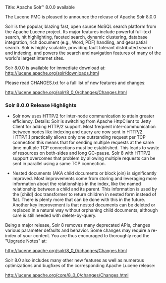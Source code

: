 Title: Apache Solr™ 8.0.0 available

The Lucene PMC is pleased to announce the release of Apache Solr 8.0.0

Solr is the popular, blazing fast, open source NoSQL search platform from the
Apache Lucene project. Its major features include powerful full-text search,
hit highlighting, faceted search, dynamic clustering, database integration, rich document
(e.g., Word, PDF) handling, and geospatial search. Solr is highly scalable, providing fault
tolerant distributed search and indexing, and powers the search and navigation features of
many of the world's largest internet sites.

Solr 8.0.0 is available for immediate download at:
  <http://lucene.apache.org/solr/downloads.html>

Please read CHANGES.txt for a full list of new features and changes:

  <http://lucene.apache.org/solr/8_0_0/changes/Changes.html>

### Solr 8.0.0 Release Highlights

* Solr now uses HTTP/2 for inter-node communication to attain greater efficiency.
Details:  Solr is switching from Apache HttpClient to Jetty Client for adding HTTP/2 support.
Most frequent inter-communication between nodes like indexing and query are now sent in HTTP/2.
HTTP/1.1 practically allows only one outstanding request per TCP connection this means that for sending multiple requests at the same time multiple TCP connections must be established.
This leads to waste of resources on both-sides and long GC-pause.
Solr 8 with HTTP/2 support overcomes that problem by allowing multiple requests can be sent in parallel using a same TCP connection.

* Nested documents (AKA child documents or block join) is significantly improved.
Most improvements come from storing and leveraging more information about the relationships in the index, like the named relationship between a child and its parent.
This information is used by the [child] doc transformer to return children in nested form instead of flat.
There is plenty more that can be done with this in the future.
Another key improvement is that nested documents can be deleted or replaced in a natural way without orphaning child documents; although care is still needed with delete-by-query.

Being a major release, Solr 8 removes many deprecated APIs, changes various parameter defaults and behavior. Some changes may require a re-index of your content.
You are thus encouraged to thoroughly read the "Upgrade Notes" at:

  <http://lucene.apache.org/solr/8_0_0/changes/Changes.html>

Solr 8.0 also includes many other new features as well as numerous optimizations and bugfixes of the corresponding Apache Lucene release:

  <http://lucene.apache.org/core/8_0_0/changes/Changes.html>

